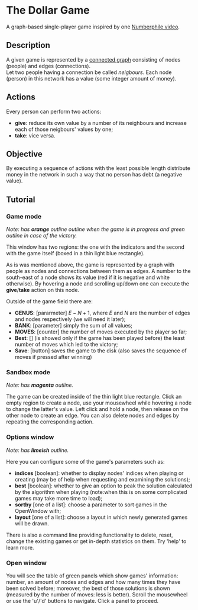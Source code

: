 # The Dollar Game
A graph-based single-player game inspired by one [Numberphile video](https://youtu.be/U33dsEcKgeQ).
## Description
 A given game is represented by a [connected graph](https://en.wikipedia.org/wiki/Connectivity_(graph_theory)) consisting of nodes (people) and edges (connections).\
Let two people having a connection be called _neigbours_. Each node (person) in this network has a value (some integer amount of money). 

## Actions
Every person can perform two actions:
- <b>give</b>: reduce its own value by a number of its neighbours and increase each of those neigbours' values by one;
- <b>take</b>: vice versa.


## Objective
By executing a sequence of actions with the least possible length distribute money in the network in such a way that no person has debt (a negative value). 


## Tutorial
### Game mode
_Note: has <b>orange</b> outline outline when the game is in progress and green outline in case of the victory._

This window has two regions: the one with the indicators and the second with the game itself (boxed in a thin light blue rectangle).

As is was mentioned above, the game is represented by a graph with people as nodes and connections between them as edges. A number to the south-east of a node shows its value (red if it is negative and white otherwise). By hovering a node and scrolling up/down one can execute the <b>give</b>/<b>take</b> action on this node.

Outside of the game field there are:
- <b>GENUS</b>: [pararmeter] $E-N+1$, where $E$ and $N$ are the number of edges and nodes respectively (we will need it later);
- <b>BANK</b>: [parameter] simply the sum of all values;
- <b>MOVES</b>: [counter] the number of moves executed by the player so far;
- <b>Best</b>: [] (is showed only if the game has been played before) the least number of moves which led to the victory;
- <b>Save</b>: [button] saves the game to the disk (also saves the sequence of moves if pressed after winning)


### Sandbox mode
_Note: has <b>magenta</b> outline._

The game can be created inside of the thin light blue rectangle. Click an empty region to create a node, use your mousewheel while hovering a node to change the latter's value. Left click and hold a node, then release on the other node to create an edge. You can also delete nodes and edges by repeating the corresponding action.

### Options window
_Note: has <b>limeish</b> outline._

Here you can configure some of the game's parameters such as:
- <b>indices</b> [boolean]: whether to display nodes' indices when playing or creating (may be of help when requesting and examining the solutions);
- <b>best</b> [boolean]: whether to give an option to peak the solution calculated by the algorithm when playing (note:when this is on some complicated games may take more time to load);
- <b>sortby</b> [one of a list]: choose a parameter to sort games in the OpenWindow with;
- <b>layout</b> [one of a list]: choose a layout in which newly generated games will be drawn.

There is also a command line providing functionality to delete, reset, change the existing games or get in-depth statistics on them. Try 'help' to learn more.

### Open window
You will see the table of green panels which show games' information: number, an amount of nodes and edges and how many times they have been solved before; moreover, the best of those solutions is shown (measured by the number of moves: less is better). Scroll the mousewheel or use the 'u'/'d' buttons to navigate. Click a panel to proceed.

